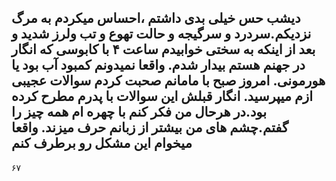 دیشب حس خیلی بدی داشتم ،احساس میکردم به مرگ نزدیکم.سردرد و سرگیجه و حالت تهوع و تب ولرز شدید و بعد از اینکه به سختی خوابیدم ساعت ۴ با کابوسی که انگار در جهنم هستم بیدار شدم.
واقعا نمیدونم کمبود آب بود یا هورمونی.
امروز صبح با مامانم صحبت کردم سوالات عجیبی ازم میپرسید.
انگار قبلش این سوالات با پدرم مطرح کرده بود.در هرحال من فکر کنم با چهره ام همه چیز را گفتم.چشم های من بیشتر از زبانم حرف میزند.
واقعا میخوام این مشکل رو برطرف کنم
---
۶۷
